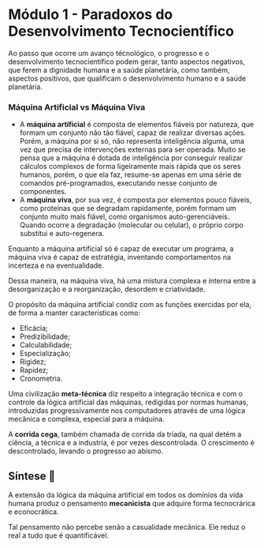 # Módulo 1 - Paradoxos do Desenvolvimento Tecnocientífico

Ao passo que ocorre um avanço técnológico, o progresso e o desenvolvimento tecnocientífico podem gerar, tanto aspectos negativos, que ferem a dignidade humana e a saúde planetária, como também, aspectos positivos, que qualificam o desenvolvimento humano e a saúde planetária.

### Máquina Artificial vs Máquina Viva

- A **máquina artificial** é composta de elementos fiáveis por natureza, que formam um conjunto não tão fiável, capaz de realizar diversas ações. Porém, a máquina por si só, não representa inteligência alguma, uma vez que precisa de intervenções externas para ser operada. Muito se pensa que a máquina é dotada de inteligência por conseguir realizar cálculos complexos de forma ligeiramente mais rápida que os seres humanos, porém, o que ela faz, resume-se apenas em uma série de comandos pré-programados, executando nesse conjunto de componentes.
- A **máquina viva**, por sua vez, é composta por elementos pouco fiáveis, como proteínas que se degradam rapidamente, porém formam um conjunto muito mais fiável, como organismos auto-gerenciáveis. Quando ocorre a degradação (molecular ou celular), o próprio corpo substitui e auto-regenera.

Enquanto a máquina artificial só é capaz de executar um programa, a máquina viva é capaz de estratégia, inventando comportamentos na incerteza e na eventualidade.

Dessa maneira, na máquina viva, há uma mistura complexa e interna entre a desorganização e a reorganização, desordem e criatividade.

O propósito da máquina artificial condiz com as funções exercidas por ela, de forma a manter características como:

- Eficácia;
- Predizibilidade;
- Calculabilidade;
- Especialização;
- Rigidez;
- Rapidez;
- Cronometria.

Uma civilização **meta-técnica** diz respeito a integração técnica e com o controle da lógica artificial das máquinas, redigidas por normas humanas, introduzidas progressivamente nos computadores através de uma lógica mecânica e complexa, especial para a máquina.

A **corrida cega**, também chamada de corrida da tríada, na qual detém a ciência, a técnica e a industria, é por vezes descontrolada. O crescimento é descontrolado, levando o progresso ao abismo.

## Síntese 🌄

A extensão da lógica da máquina artificial em todos os domínios da vida humana produz o pensamento **mecanicista** que adquire forma tecnocrárica e econocrática.

Tal pensamento não percebe senão a casualidade mecânica. Ele reduz o real a tudo que é quantificável.
